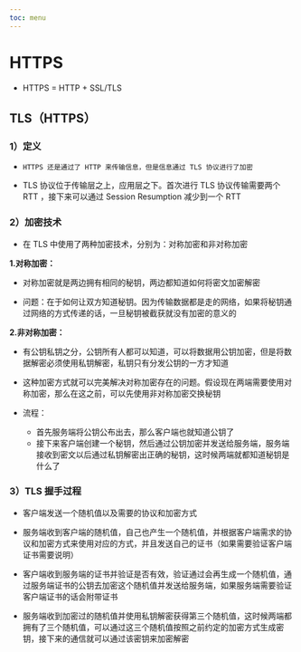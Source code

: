 ```yaml
---
toc: menu
---
```


# HTTPS

- HTTPS = HTTP + SSL/TLS

## TLS（HTTPS）

### 1）定义

- `HTTPS 还是通过了 HTTP 来传输信息，但是信息通过 TLS 协议进行了加密`

- TLS 协议位于传输层之上，应用层之下。首次进行 TLS 协议传输需要两个 RTT ，接下来可以通过 Session Resumption 减少到一个 RTT

### 2）加密技术

- 在 TLS 中使用了两种加密技术，分别为：对称加密和非对称加密

**1.对称加密：**

- 对称加密就是两边拥有相同的秘钥，两边都知道如何将密文加密解密

- 问题：在于如何让双方知道秘钥。因为传输数据都是走的网络，如果将秘钥通过网络的方式传递的话，一旦秘钥被截获就没有加密的意义的

**2.非对称加密：**

- 有公钥私钥之分，公钥所有人都可以知道，可以将数据用公钥加密，但是将数据解密必须使用私钥解密，私钥只有分发公钥的一方才知道

- 这种加密方式就可以完美解决对称加密存在的问题。假设现在两端需要使用对称加密，那么在这之前，可以先使用非对称加密交换秘钥

- 流程：
  - 首先服务端将公钥公布出去，那么客户端也就知道公钥了
  - 接下来客户端创建一个秘钥，然后通过公钥加密并发送给服务端，服务端接收到密文以后通过私钥解密出正确的秘钥，这时候两端就都知道秘钥是什么了

### 3）TLS 握手过程

- 客户端发送一个随机值以及需要的协议和加密方式

- 服务端收到客户端的随机值，自己也产生一个随机值，并根据客户端需求的协议和加密方式来使用对应的方式，并且发送自己的证书（如果需要验证客户端证书需要说明）

- 客户端收到服务端的证书并验证是否有效，验证通过会再生成一个随机值，通过服务端证书的公钥去加密这个随机值并发送给服务端，如果服务端需要验证客户端证书的话会附带证书

- 服务端收到加密过的随机值并使用私钥解密获得第三个随机值，这时候两端都拥有了三个随机值，可以通过这三个随机值按照之前约定的加密方式生成密钥，接下来的通信就可以通过该密钥来加密解密
